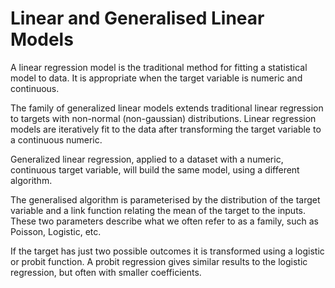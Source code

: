 # Linear and Generalised Linear Models

A linear regression model is the traditional method for fitting a
statistical model to data. It is appropriate when the target variable
is numeric and continuous.

The family of generalized linear models extends traditional linear
regression to targets with non-normal (non-gaussian)
distributions. Linear regression models are iteratively fit to the
data after transforming the target variable to a continuous numeric.

Generalized linear regression, applied to a dataset with a numeric,
continuous target variable, will build the same model, using a
different algorithm.

The generalised algorithm is parameterised by the distribution of the
target variable and a link function relating the mean of the target to
the inputs. These two parameters describe what we often refer to as a
family, such as Poisson, Logistic, etc.

If the target has just two possible outcomes it is transformed using a
logistic or probit function.  A probit regression gives similar
results to the logistic regression, but often with smaller
coefficients.
